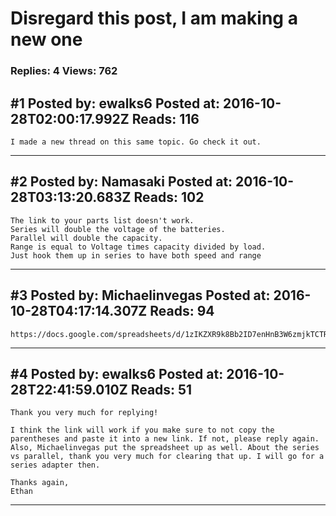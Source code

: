 # Disregard this post, I am making a new one

### Replies: 4 Views: 762

## \#1 Posted by: ewalks6 Posted at: 2016-10-28T02:00:17.992Z Reads: 116

```
I made a new thread on this same topic. Go check it out.
```

---
## \#2 Posted by: Namasaki Posted at: 2016-10-28T03:13:20.683Z Reads: 102

```
The link to your parts list doesn't work.
Series will double the voltage of the batteries.
Parallel will double the capacity.
Range is equal to Voltage times capacity divided by load.
Just hook them up in series to have both speed and range
```

---
## \#3 Posted by: Michaelinvegas Posted at: 2016-10-28T04:17:14.307Z Reads: 94

```
https://docs.google.com/spreadsheets/d/1zIKZXR9k8Bb2ID7enHnB3W6zmjkTCTREBvr6IwJA33s/htmlview
```

---
## \#4 Posted by: ewalks6 Posted at: 2016-10-28T22:41:59.010Z Reads: 51

```
Thank you very much for replying!

I think the link will work if you make sure to not copy the parentheses and paste it into a new link. If not, please reply again. Also, Michaelinvegas put the spreadsheet up as well. About the series vs parallel, thank you very much for clearing that up. I will go for a series adapter then.

Thanks again,
Ethan
```

---

